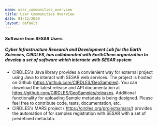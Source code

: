 ```yaml
---
name: user_communities_overview
title: User Communities Overview
date: 01/12/2020
layout: default
---
```


#### Software from SESAR Users

   ##### Cyber Infrastructure Research and Development Lab for the Earth Sciences, CIRDLES, has collaborated with EarthChem organization to develop a set of software which interacte with SESAR system
    
   * CIRDLES's Java library provides a convienient way for external project using Java to interact with SESAR web services. The project is hosted on Github (https://github.com/CIRDLES/GeoSamples). You can download the latest release and API documentation at https://github.com/CIRDLES/GeoSamples/releases. Additional functionality for uploading Sample metadata is being designed. Please feel free to contribute code, tests, documentation, etc.
   * CIRDLES's MARS project ( https://cirdles.org/projects/mars/) provides the automation of for samples registration with SESAR with a set of predefined metadata.
